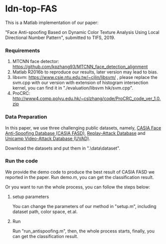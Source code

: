 # ldn-top-FAS

This is a Matlab implementation of our paper:

"Face Anti-spoofing Based on Dynamic Color Texture Analysis Using Local Directional Number Pattern", submitted to TIFS, 2019.

### Requirements

1. MTCNN face detector: https://github.com/kpzhang93/MTCNN_face_detection_alignment
2. Matlab R2016b to reproduce our results, later version may lead to bias.
3. libsvm:  https://www.csie.ntu.edu.tw/~cjlin/libsvm/ , please replace the svm.cpp with our version with extension of histogram intersection kernel, you can find it in "./evaluation/libsvm hik/svm.cpp".
4. ProCRC: http://www4.comp.polyu.edu.hk/~cslzhang/code/ProCRC_code_ver_1.0.zip

### Data Preparation

In this paper, we use three challenging public datasets, namely, [CASIA Face Anti-Spoofing Database (CASIA FASD)](https://pythonhosted.org/bob.db.casia_fasd/#), [Replay-Attack Database](https://www.idiap.ch/dataset/replayattack) and  [Unicamp Video-Attack Database (UVAD)]().  

Download the datasets and put them in ".\data\dataset\".

### Run the code

We provide the demo code to produce the best result  of CASIA FASD we reported in the paper.  Run demo.m,  you can get the classification result.

Or you want to run the whole process, you can follow the steps below:

1. setup parameters

   You can change the parameters of our method in "setup.m", including dataset path, color space, et.al.

2. Run 

   Run "run_antispoofing.m", then, the whole process starts, finally, you can get the classification result.

